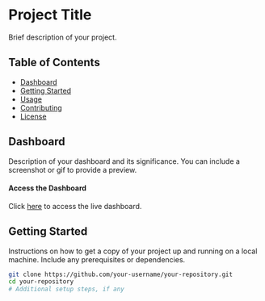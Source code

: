 # Project Title

Brief description of your project.

## Table of Contents
- [Dashboard](#dashboard)
- [Getting Started](#getting-started)
- [Usage](#usage)
- [Contributing](#contributing)
- [License](#license)

## Dashboard

Description of your dashboard and its significance. You can include a screenshot or gif to provide a preview.

#### Access the Dashboard
Click [here](https://lookerstudio.google.com/reporting/aeaec2ec-d08c-4749-b980-396895fd29f3) to access the live dashboard.

## Getting Started

Instructions on how to get a copy of your project up and running on a local machine. Include any prerequisites or dependencies.

```bash
git clone https://github.com/your-username/your-repository.git
cd your-repository
# Additional setup steps, if any
